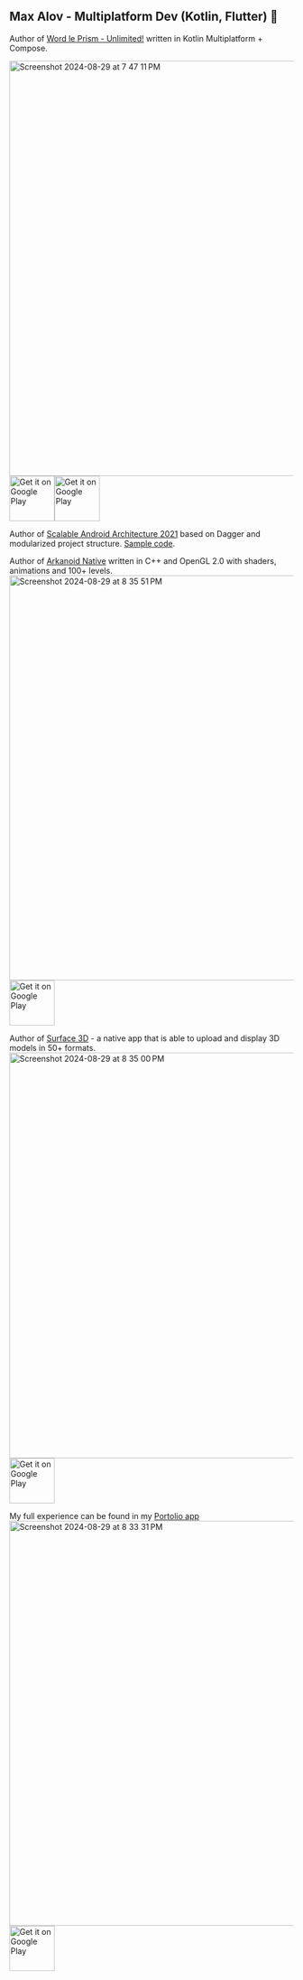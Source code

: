 ## Max Alov - Multiplatform Dev (Kotlin, Flutter) 👋

Author of [Word le Prism - Unlimited!](https://getprism.net/) written in Kotlin Multiplatform + Compose.

<img width="735" alt="Screenshot 2024-08-29 at 7 47 11 PM" src="https://github.com/user-attachments/assets/dfe8c437-a99e-4fac-b686-0d70d4f03ed3">
<a style="margin-bottom: 0;" href='https://play.google.com/store/apps/details?id=com.getprism.prism.android.release&hl=en'><img alt='Get it on Google Play' src='https://play.google.com/intl/en_us/badges/images/generic/en_badge_web_generic.png' height="80px"/></a><a style="margin-bottom: 0;" href='https://appgallery.huawei.com/app/C108349353'><img alt='Get it on Google Play' src='https://www.bodyfast.app/wp-content/uploads/2022/02/huawei-app-gallery-badge.png' height="80px"/></a>

Author of [Scalable Android Architecture 2021](https://alovmax.medium.com/scalable-android-architecture-2021-92208e95c0ad) based on Dagger and modularized project structure. [Sample code](https://github.com/orcchg/SampleAndroidArchAtScale).

Author of [Arkanoid Native](https://play.google.com/store/apps/details?id=com.orcchg.dev.maxa.arkanoid_native&hl=en) written in C++ and OpenGL 2.0 with shaders, animations and 100+ levels.
<img width="717" alt="Screenshot 2024-08-29 at 8 35 51 PM" src="https://github.com/user-attachments/assets/88b7287a-3796-4a54-8953-dea5ccae0549">
<a style="margin-bottom: 0;" href='https://play.google.com/store/apps/details?id=com.orcchg.dev.maxa.arkanoid_native&hl=en'><img alt='Get it on Google Play' src='https://play.google.com/intl/en_us/badges/images/generic/en_badge_web_generic.png' height="80px"/></a>

Author of [Surface 3D](https://play.google.com/store/apps/details?id=com.orcchg.surface3d&hl=en) - a native app that is able to upload and display 3D models in 50+ formats.
<img width="718" alt="Screenshot 2024-08-29 at 8 35 00 PM" src="https://github.com/user-attachments/assets/887d071d-cbfd-40e3-8efc-1f97121a8d24">
<a style="margin-bottom: 0;" href='https://play.google.com/store/apps/details?id=com.orcchg.surface3d&hl=en'><img alt='Get it on Google Play' src='https://play.google.com/intl/en_us/badges/images/generic/en_badge_web_generic.png' height="80px"/></a>

My full experience can be found in my [Portolio app](https://play.google.com/store/apps/details?id=com.orcchg.portfolio.app&hl=en)
<img width="717" alt="Screenshot 2024-08-29 at 8 33 31 PM" src="https://github.com/user-attachments/assets/60b1af8f-e2af-4959-8254-d0dcd6e59be5">
<a style="margin-bottom: 0;" href='https://play.google.com/store/apps/details?id=com.orcchg.portfolio.app&hl=en'><img alt='Get it on Google Play' src='https://play.google.com/intl/en_us/badges/images/generic/en_badge_web_generic.png' height="80px"/></a>

<!--
**orcchg/orcchg** is a ✨ _special_ ✨ repository because its `README.md` (this file) appears on your GitHub profile.

Here are some ideas to get you started:

- 🔭 I’m currently working on ...
- 🌱 I’m currently learning ...
- 👯 I’m looking to collaborate on ...
- 🤔 I’m looking for help with ...
- 💬 Ask me about ...
- 📫 How to reach me: ...
- 😄 Pronouns: ...
- ⚡ Fun fact: ...
-->
